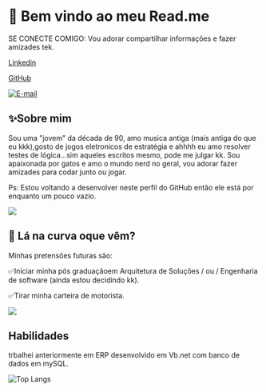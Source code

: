 
# 🤗 Bem vindo ao meu Read.me

SE CONECTE COMIGO:
Vou adorar compartilhar informações e fazer amizades tek. 

[Linkedin](https://www.linkedin.com/in/dayara-marques-688188b9/)

[GitHub](https://github.com/FloBonita)

[![E-mail](https://img.shields.io/badge/-Email-000?style=for-the-badge&logo=microsoft-outlook&logoColor=007BFF)](mailto:dayaraby@gmail.com)

## ✨Sobre mim
Sou uma "jovem" da década de 90, amo musica antiga (mais antiga do que eu kkk),gosto de jogos eletronicos de estratégia e ahhhh eu amo resolver testes de lógica...sim aqueles escritos mesmo, pode me julgar kk. 
Sou apaixonada por gatos e amo o mundo nerd no geral, vou adorar fazer amizades para codar junto ou jogar. 

Ps:
Estou voltando a desenvolver neste perfil do GitHub então ele está por enquanto um pouco vazio.

<img src="dio-lab-open-source\data\laptop.gif">

## 👾 Lá na curva oque vêm?

Minhas pretensões futuras são:

✅Iniciar minha pós graduaçãoem Arquitetura de Soluções / ou / Engenharia de software (ainda estou decidindo kk). 

✅Tirar minha carteira de motorista.

<img src="dio-lab-open-source\data\driving.gif">

## Habilidades
trbalhei anteriormente em ERP desenvolvido em Vb.net com banco de dados em mySQL. 

![Top Langs](https://github-readme-stats-git-masterrstaa-rickstaa.vercel.app/api/top-langs/?username=Flobonita&layout=compact&bg_color=000&border_color=30A3DC&title_color=E94D5F&text_color=FFF)
